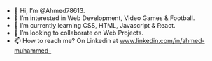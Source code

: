 - 👋 Hi, I’m @Ahmed78613.
- 👀 I’m interested in Web Development, Video Games & Football.
- 🌱 I’m currently learning CSS, HTML, Javascript & React.
- 💞️ I’m looking to collaborate on Web Projects.
- 📫 How to reach me? On Linkedin at www.linkedin.com/in/ahmed-muhammed-
